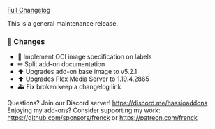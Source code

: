 [Full Changelog][changelog]

This is a general maintenance release.

### 🔨 Changes

- 🔨 Implement OCI image specification on labels
- ✏ Split add-on documentation
- ⬆ Upgrades add-on base image to v5.2.1
- ⬆ Upgrades Plex Media Server to 1.19.4.2865
- 🚑 Fix broken keep a changelog link

[changelog]: https://github.com/hassio-addons/addon-plex/compare/v2.3.2...v2.3.3

Questions? Join our Discord server! https://discord.me/hassioaddons
Enjoying my add-ons? Consider supporting my work:
https://github.com/sponsors/frenck or https://patreon.com/frenck